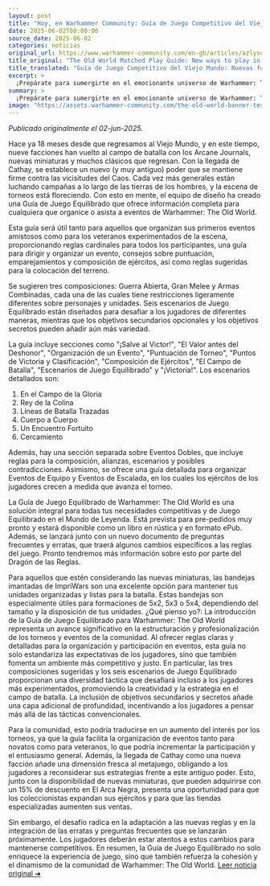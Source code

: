 ```yaml
---
layout: post
title: "Hoy, en Warhammer Community: Guía de Juego Competitivo del Viejo Mundo: Nuevas formas de jugar en el Mundo de Leyenda - Comunidad Warhammer"
date: 2025-06-02T00:00:00
source_date: 2025-06-02
categories: noticias
original_url: https://www.warhammer-community.com/en-gb/articles/azlyvdkm/the-old-world-matched-play-guide-new-ways-to-play-in-the-world-of-legend/
title_original: "The Old World Matched Play Guide: New ways to play in the World of Legend - Warhammer Community"
title_translated: "Guía de Juego Competitivo del Viejo Mundo: Nuevas formas de jugar en el Mundo de Leyenda - Comunidad Warhammer"
excerpt: >
  ¡Prepárate para sumergirte en el emocionante universo de Warhammer: The Old World! Han pasado 18 meses desde nuestro regreso al Viejo Mundo, y con nueve facciones listas para la batalla, la escena de los torneos está más viva que nunca. La nueva Guía de Juego Competitivo ofrece un recurso esencial tanto para organizadores novatos como para veteranos, con reglas cardinales, consejos sobre puntuación y composición de ejércitos, y escenarios diseñados para desafiar a los jugadores de maneras únicas. Además, con la llegada de Cathay, una antigua potencia se alza contra el Caos, prometiendo intensas batallas y estrategias renovadas. ¡No te pierdas esta oportunidad de llevar tus partidas al siguiente nivel!
summary: >
  ¡Prepárate para sumergirte en el emocionante universo de Warhammer: The Old World! Han pasado 18 meses desde nuestro regreso al Viejo Mundo, y con nueve facciones listas para la batalla, la escena de los torneos está más viva que nunca. La nueva Guía de Juego Competitivo ofrece un recurso esencial tanto para organizadores novatos como para veteranos, con reglas cardinales, consejos sobre puntuación y composición de ejércitos, y escenarios diseñados para desafiar a los jugadores de maneras únicas. Además, con la llegada de Cathay, una antigua potencia se alza contra el Caos, prometiendo intensas batallas y estrategias renovadas. ¡No te pierdas esta oportunidad de llevar tus partidas al siguiente nivel!
image: "https://assets.warhammer-community.com/the-old-world-banner-test.jpg"
---
```


*Publicado originalmente el 02-jun-2025.*

Hace ya 18 meses desde que regresamos al Viejo Mundo, y en este tiempo, nueve facciones han vuelto al campo de batalla con los Arcane Journals, nuevas miniaturas y muchos clásicos que regresan. Con la llegada de Cathay, se establece un nuevo (y muy antiguo) poder que se mantiene firme contra las vicisitudes del Caos. Cada vez más generales están luchando campañas a lo largo de las tierras de los hombres, y la escena de torneos está floreciendo. Con esto en mente, el equipo de diseño ha creado una Guía de Juego Equilibrado que ofrece información completa para cualquiera que organice o asista a eventos de Warhammer: The Old World.

Esta guía será útil tanto para aquellos que organizan sus primeros eventos amistosos como para los veteranos experimentados de la escena, proporcionando reglas cardinales para todos los participantes, una guía para dirigir y organizar un evento, consejos sobre puntuación, emparejamientos y composición de ejércitos, así como reglas sugeridas para la colocación del terreno.

Se sugieren tres composiciones: Guerra Abierta, Gran Melee y Armas Combinadas, cada una de las cuales tiene restricciones ligeramente diferentes sobre personajes y unidades. Seis escenarios de Juego Equilibrado están diseñados para desafiar a los jugadores de diferentes maneras, mientras que los objetivos secundarios opcionales y los objetivos secretos pueden añadir aún más variedad.

La guía incluye secciones como "¡Salve al Victor!", "El Valor antes del Deshonor", "Organización de un Evento", "Puntuación de Torneo", "Puntos de Victoria y Clasificación", "Composición de Ejércitos", "El Campo de Batalla", "Escenarios de Juego Equilibrado" y "¡Victoria!". Los escenarios detallados son:

1. En el Campo de la Gloria
2. Rey de la Colina
3. Líneas de Batalla Trazadas
4. Cuerpo a Cuerpo
5. Un Encuentro Fortuito
6. Cercamiento

Además, hay una sección separada sobre Eventos Dobles, que incluye reglas para la composición, alianzas, escenarios y posibles contradicciones. Asimismo, se ofrece una guía detallada para organizar Eventos de Equipo y Eventos de Escalada, en los cuales los ejércitos de los jugadores crecen a medida que avanza el torneo.

La Guía de Juego Equilibrado de Warhammer: The Old World es una solución integral para todas tus necesidades competitivas y de Juego Equilibrado en el Mundo de Leyenda. Está prevista para pre-pedidos muy pronto y estará disponible como un libro en rústica y en formato ePub. Además, se lanzará junto con un nuevo documento de preguntas frecuentes y erratas, que traerá algunos cambios específicos a las reglas del juego. Pronto tendremos más información sobre esto por parte del Dragón de las Reglas.

Para aquellos que estén considerando las nuevas miniaturas, las bandejas imantadas de ImpriWars son una excelente opción para mantener tus unidades organizadas y listas para la batalla. Estas bandejas son especialmente útiles para formaciones de 5x2, 5x3 o 5x4, dependiendo del tamaño y la disposición de tus unidades.
¿Qué pienso yo?: La introducción de la Guía de Juego Equilibrado para Warhammer: The Old World representa un avance significativo en la estructuración y profesionalización de los torneos y eventos de la comunidad. Al ofrecer reglas claras y detalladas para la organización y participación en eventos, esta guía no solo estandariza las expectativas de los jugadores, sino que también fomenta un ambiente más competitivo y justo. En particular, las tres composiciones sugeridas y los seis escenarios de Juego Equilibrado proporcionan una diversidad táctica que desafiará incluso a los jugadores más experimentados, promoviendo la creatividad y la estrategia en el campo de batalla. La inclusión de objetivos secundarios y secretos añade una capa adicional de profundidad, incentivando a los jugadores a pensar más allá de las tácticas convencionales.

Para la comunidad, esto podría traducirse en un aumento del interés por los torneos, ya que la guía facilita la organización de eventos tanto para novatos como para veteranos, lo que podría incrementar la participación y el entusiasmo general. Además, la llegada de Cathay como una nueva facción añade una dimensión fresca al metajuego, obligando a los jugadores a reconsiderar sus estrategias frente a este antiguo poder. Esto, junto con la disponibilidad de nuevas miniaturas, que pueden adquirirse con un 15% de descuento en El Arca Negra, presenta una oportunidad para que los coleccionistas expandan sus ejércitos y para que las tiendas especializadas aumenten sus ventas.

Sin embargo, el desafío radica en la adaptación a las nuevas reglas y en la integración de las erratas y preguntas frecuentes que se lanzarán próximamente. Los jugadores deberán estar atentos a estos cambios para mantenerse competitivos. En resumen, la Guía de Juego Equilibrado no solo enriquece la experiencia de juego, sino que también refuerza la cohesión y el dinamismo de la comunidad de Warhammer: The Old World.
[Leer noticia original ➜](https://www.warhammer-community.com/en-gb/articles/azlyvdkm/the-old-world-matched-play-guide-new-ways-to-play-in-the-world-of-legend/)
